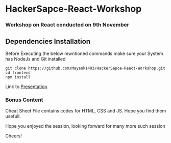 HackerSapce-React-Workshop
=========================================

### Workshop on React conducted on 9th November


## **Dependencies Installation**

Before Executing the below mwntioned commands make sure your System has NodeJs and Git installed

```shell
git clone https://github.com/Mayank1403/HackerSapce-React-Workshop.git
cd frontend
npm install
```

Link to [Presentation](https://docs.google.com/presentation/d/1VBqkzQn4urhLjvzpK3wocOaBDuKWa5dmEKnzwA4IW-Y/edit#slide=id.g9ff5184423_1_10)

### Bonus Content

Cheat Sheet File contains codes for HTML, CSS and JS.
Hope you find them usefull.


Hope you enjoyed the session, looking forward for many more such session

Cheers!
